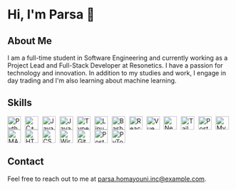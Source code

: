 <h1>Hi, I'm Parsa 👋</h1>

<h2>About Me</h2>
<p>
    I am a full-time student in Software Engineering and currently working as a Project Lead and Full-Stack Developer at Resonetics. I have a passion for technology and innovation. In addition to my studies and work, I engage in day trading and I'm also learning about machine learning.
</p>

<h2>Skills</h2>
<p>
    <a href="https://www.python.org/"><img src="https://cdn.jsdelivr.net/gh/devicons/devicon/icons/python/python-original.svg" width="30" style="vertical-align: middle; margin-right: 5px;" alt="Python" /></a>
    <a href="https://isocpp.org/"><img src="https://cdn.jsdelivr.net/gh/devicons/devicon/icons/cplusplus/cplusplus-original.svg" width="30" style="vertical-align: middle; margin-right: 5px;" alt="C++" /></a>
    <a href="https://www.java.com/"><img src="https://cdn.jsdelivr.net/gh/devicons/devicon/icons/java/java-original.svg" width="30" style="vertical-align: middle; margin-right: 5px;" alt="Java" /></a>
    <a href="https://www.javascript.com/"><img src="https://cdn.jsdelivr.net/gh/devicons/devicon/icons/javascript/javascript-original.svg" width="30" style="vertical-align: middle; margin-right: 5px;" alt="JavaScript" /></a>
    <a href="https://www.typescriptlang.org/"><img src="https://cdn.jsdelivr.net/gh/devicons/devicon/icons/typescript/typescript-original.svg" width="30" style="vertical-align: middle; margin-right: 5px;" alt="TypeScript" /></a>
    <a href="https://www.raspberrypi.com/documentation/computers/linux.html"><img src="https://cdn.jsdelivr.net/gh/devicons/devicon/icons/linux/linux-original.svg" width="30" style="vertical-align: middle; margin-right: 5px;" alt="Linux" /></a>
    <a href="https://www.bash.org/"><img src="https://cdn.jsdelivr.net/gh/devicons/devicon/icons/bash/bash-original.svg" width="30" style="vertical-align: middle; margin-right: 5px;" alt="Bash" /></a>
    <a href="https://reactjs.org/"><img src="https://cdn.jsdelivr.net/gh/devicons/devicon/icons/react/react-original.svg" width="30" style="vertical-align: middle; margin-right: 5px;" alt="React" /></a>
    <a href="https://vuejs.org/"><img src="https://cdn.jsdelivr.net/gh/devicons/devicon/icons/vuejs/vuejs-original.svg" width="30" style="vertical-align: middle; margin-right: 5px;" alt="Vue" /></a>
    <a href="https://nextjs.org/"><img src="https://cdn.jsdelivr.net/gh/devicons/devicon/icons/nextjs/nextjs-original.svg" width="30" style="vertical-align: middle; margin-right: 5px;" alt="Next.js" /></a>
    <a href="https://tailwindcss.com/"><img src="https://cdn.jsdelivr.net/gh/devicons/devicon/icons/tailwindcss/tailwindcss-original.svg" width="30" style="vertical-align: middle; margin-right: 5px;" alt="Tailwind CSS" /></a>
    <a href="https://www.postgresql.org/"><img src="https://cdn.jsdelivr.net/gh/devicons/devicon/icons/postgresql/postgresql-original.svg" width="30" style="vertical-align: middle; margin-right: 5px;" alt="PostgreSQL" /></a>
    <a href="https://www.mysql.com/"><img src="https://cdn.jsdelivr.net/gh/devicons/devicon/icons/mysql/mysql-original.svg" width="30" style="vertical-align: middle; margin-right: 5px;" alt="MySQL" /></a>
    <a href="https://www.mathworks.com/products/matlab.html"><img src="https://cdn.jsdelivr.net/gh/devicons/devicon/icons/matlab/matlab-original.svg" width="30" style="vertical-align: middle; margin-right: 5px;" alt="MATLAB" /></a>
    <a href="https://developer.mozilla.org/en-US/docs/Web/HTML"><img src="https://cdn.jsdelivr.net/gh/devicons/devicon/icons/html5/html5-original.svg" width="30" style="vertical-align: middle; margin-right: 5px;" alt="HTML" /></a>
    <a href="https://developer.mozilla.org/en-US/docs/Web/CSS"><img src="https://cdn.jsdelivr.net/gh/devicons/devicon/icons/css3/css3-original.svg" width="30" style="vertical-align: middle; margin-right: 5px;" alt="CSS" /></a>
    <a href="https://www.wireshark.org/"><img src="https://cdn.jsdelivr.net/gh/devicons/devicon/icons/wireshark/wireshark-original.svg" width="30" style="vertical-align: middle; margin-right: 5px;" alt="Wireshark" /></a>
    <a href="https://git-scm.com/"><img src="https://cdn.jsdelivr.net/gh/devicons/devicon/icons/git/git-original.svg" width="30" style="vertical-align: middle; margin-right: 5px;" alt="Git" /></a>
    <a href="https://www.postman.com/"><img src="https://cdn.jsdelivr.net/gh/devicons/devicon/icons/postman/postman-original.svg" width="30" style="vertical-align: middle; margin-right: 5px;" alt="Postman" /></a>
    <a href="https://pytorch.org/"><img src="https://cdn.jsdelivr.net/gh/devicons/devicon/icons/pytorch/pytorch-original.svg" width="30" style="vertical-align: middle; margin-right: 5px;" alt="PyTorch" /></a>
</p>

<h2>Contact</h2>
<p>Feel free to reach out to me at <a href="mailto:parsa.homayouni.inc@example.com">parsa.homayouni.inc@example.com</a>.</p>
